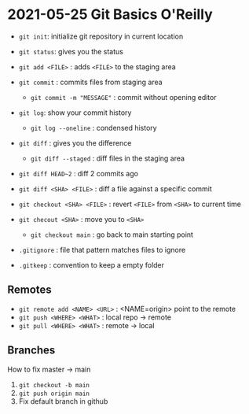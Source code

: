 # 2021-05-25 Git Basics O'Reilly

- `git init`: initialize git repository in current location
- `git status`: gives you the status
- `git add <FILE>` : adds `<FILE>` to the staging area
- `git commit` : commits files from staging area
	- `git commit -m "MESSAGE"` : commit without opening editor
- `git log`: show your commit history
	- `git log --oneline` : condensed history

- `git diff` : gives you the difference
	- `git diff --staged` : diff files in the staging area

- `git diff HEAD~2` : diff 2 commits ago
- `git diff <SHA> <FILE>` : diff a file against a specific commit

- `git checkout <SHA> <FILE>` : revert `<FILE>` from `<SHA>` to current time
- `git checout <SHA>` : move you to `<SHA>`
	- `git checkout main` : go back to main starting point

- `.gitignore` : file that pattern matches files to ignore
- `.gitkeep` : convention to keep a empty folder

## Remotes

- `git remote add <NAME> <URL>` : <NAME=origin> point to the remote
- `git push <WHERE> <WHAT>` : local repo -> remote
- `git pull <WHERE> <WHAT>` : remote -> local

## Branches
	
How to fix master -> main
	
1. `git checkout -b main`
2. `git push origin main`
3. Fix default branch in github
